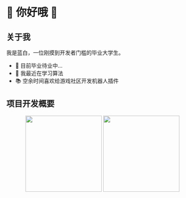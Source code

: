 # 👋 你好哦 👋

## 关于我
我是蓝白，一位刚摸到开发者门槛的毕业大学生。
- 🔭 目前毕业待业中...
- 🌱 我最近在学习算法
- 📚 空余时间喜欢给游戏社区开发机器人插件


## 项目开发概要
<div align="center">
    <img src="https://api.githubtrends.io/user/svg/cute-cirno/langs?time_range=one_year&include_private=True&compact=True&theme=classic" style="height: 200px">
    <img src="https://github-readme-stats.vercel.app/api?username=cute-cirno&show_icons=true&include_all_commits=true&count_private=true&hide_border=true" style="height: 200px">
</div>
